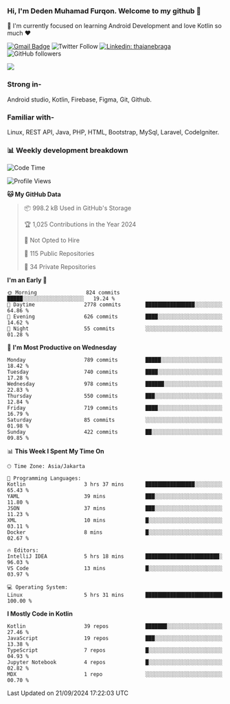 ### Hi, I'm Deden Muhamad Furqon. Welcome to my github 👋

<!--
**furqoncreative/furqoncreative** is a ✨ _special_ ✨ repository because its `README.md` (this file) appears on your GitHub profile.

Here are some ideas to get you started:

- 🔭 I’m currently working on ...
- 👯 I’m looking to collaborate on ...
- 🤔 I’m looking for help with ...
- 💬 Ask me about ...
- 📫 How to reach me: ...
- 😄 Pronouns: ...
- ⚡ Fun fact: ...
-->

  🌱 I'm currently focused on learning Android Development and love Kotlin so much ❤ 

[![Gmail Badge](https://img.shields.io/badge/-furqoncreative24@gmail.com-c14438?style=flat-square&logo=Gmail&logoColor=white&link=mailto:furqoncreative24@gmail.com)](mailto:furqoncreative24@gmail.com)
![Twitter Follow](https://img.shields.io/twitter/follow/furqoncreative?label=Follow)
[![Linkedin: thaianebraga](https://img.shields.io/badge/-Deden_Muhamad_Furqon-blue?style=flat-square&logo=Linkedin&logoColor=white&link=https://www.linkedin.com/in/anmol-p-singh/)](https://www.linkedin.com/in/furqoncreative/)
![GitHub followers](https://img.shields.io/github/followers/furqoncreative?label=Follow&style=social)

<img src="https://github-readme-stats.sera5-dev.vercel.app/api?username=furqoncreative&hide=stars&show_icons=true&count_private=true&include_all_commits=true&title_color=#008080&icon_color=#008080&hide_border=true" width="">

### Strong in-

Android studio, Kotlin, Firebase, Figma, Git, Github.

### Familiar with-
Linux, REST API, Java, PHP, HTML, Bootstrap, MySql, Laravel, CodeIgniter.

### 📊 Weekly development breakdown

<!--START_SECTION:waka-->
![Code Time](http://img.shields.io/badge/Code%20Time-2%2C669%20hrs%2029%20mins-blue)

![Profile Views](http://img.shields.io/badge/Profile%20Views-0-blue)

**🐱 My GitHub Data** 

> 📦 998.2 kB Used in GitHub's Storage 
 > 
> 🏆 1,025 Contributions in the Year 2024
 > 
> 🚫 Not Opted to Hire
 > 
> 📜 115 Public Repositories 
 > 
> 🔑 34 Private Repositories 
 > 
**I'm an Early 🐤** 

```text
🌞 Morning                824 commits         █████░░░░░░░░░░░░░░░░░░░░   19.24 % 
🌆 Daytime                2778 commits        ████████████████░░░░░░░░░   64.86 % 
🌃 Evening                626 commits         ████░░░░░░░░░░░░░░░░░░░░░   14.62 % 
🌙 Night                  55 commits          ░░░░░░░░░░░░░░░░░░░░░░░░░   01.28 % 
```
📅 **I'm Most Productive on Wednesday** 

```text
Monday                   789 commits         █████░░░░░░░░░░░░░░░░░░░░   18.42 % 
Tuesday                  740 commits         ████░░░░░░░░░░░░░░░░░░░░░   17.28 % 
Wednesday                978 commits         ██████░░░░░░░░░░░░░░░░░░░   22.83 % 
Thursday                 550 commits         ███░░░░░░░░░░░░░░░░░░░░░░   12.84 % 
Friday                   719 commits         ████░░░░░░░░░░░░░░░░░░░░░   16.79 % 
Saturday                 85 commits          ░░░░░░░░░░░░░░░░░░░░░░░░░   01.98 % 
Sunday                   422 commits         ██░░░░░░░░░░░░░░░░░░░░░░░   09.85 % 
```


📊 **This Week I Spent My Time On** 

```text
🕑︎ Time Zone: Asia/Jakarta

💬 Programming Languages: 
Kotlin                   3 hrs 37 mins       ████████████████░░░░░░░░░   65.43 % 
YAML                     39 mins             ███░░░░░░░░░░░░░░░░░░░░░░   11.80 % 
JSON                     37 mins             ███░░░░░░░░░░░░░░░░░░░░░░   11.23 % 
XML                      10 mins             █░░░░░░░░░░░░░░░░░░░░░░░░   03.11 % 
Docker                   8 mins              █░░░░░░░░░░░░░░░░░░░░░░░░   02.67 % 

🔥 Editors: 
IntelliJ IDEA            5 hrs 18 mins       ████████████████████████░   96.03 % 
VS Code                  13 mins             █░░░░░░░░░░░░░░░░░░░░░░░░   03.97 % 

💻 Operating System: 
Linux                    5 hrs 31 mins       █████████████████████████   100.00 % 
```

**I Mostly Code in Kotlin** 

```text
Kotlin                   39 repos            ███████░░░░░░░░░░░░░░░░░░   27.46 % 
JavaScript               19 repos            ███░░░░░░░░░░░░░░░░░░░░░░   13.38 % 
TypeScript               7 repos             █░░░░░░░░░░░░░░░░░░░░░░░░   04.93 % 
Jupyter Notebook         4 repos             █░░░░░░░░░░░░░░░░░░░░░░░░   02.82 % 
MDX                      1 repo              ░░░░░░░░░░░░░░░░░░░░░░░░░   00.70 % 
```




 Last Updated on 21/09/2024 17:22:03 UTC
<!--END_SECTION:waka-->
